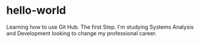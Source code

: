 # hello-world
Learning how to use Git Hub. The first Step.
I'm studying Systems Analysis and Development looking to change my professional career.
